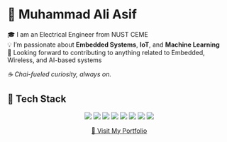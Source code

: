 # 📶 Muhammad Ali Asif

🎓 I am an Electrical Engineer from NUST CEME  
💡 I’m passionate about **Embedded Systems**, **IoT**, and **Machine Learning**  
🤝 Looking forward to contributing to anything related to Embedded, Wireless, and AI-based systems

*☕ Chai-fueled curiosity, always on.*

## 🚀 Tech Stack
<p align="center">
  <img src="https://img.shields.io/badge/Embedded%20C-00599C?style=for-the-badge&logo=c&logoColor=white" />
  <img src="https://img.shields.io/badge/C++-004482?style=for-the-badge&logo=cplusplus&logoColor=white" />
  <img src="https://img.shields.io/badge/Python-3776AB?style=for-the-badge&logo=python&logoColor=white" />
  <img src="https://img.shields.io/badge/IoT-00C853?style=for-the-badge&logo=internetofthings&logoColor=white" />
  <img src="https://img.shields.io/badge/Wireless%20Communication-0A192F?style=for-the-badge" />
  <img src="https://img.shields.io/badge/Scikit--Learn-F7931E?style=for-the-badge&logo=scikitlearn&logoColor=white" />
  <img src="https://img.shields.io/badge/Pandas-150458?style=for-the-badge&logo=pandas&logoColor=white" />
  <img src="https://img.shields.io/badge/Computer%20Vision-8E24AA?style=for-the-badge" />
</p>

<p align="center">
  <a href="https://m-ali-asif-portfolio.vercel.app/" target="_blank">
    🔗 Visit My Portfolio
  </a>
</p>
